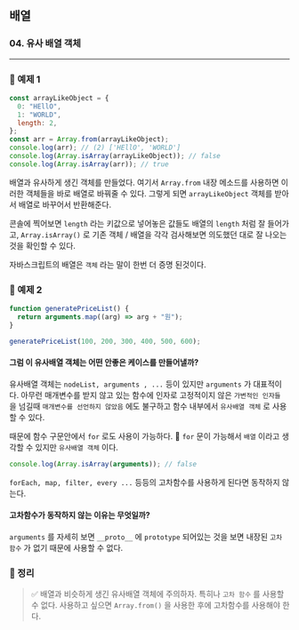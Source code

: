 ## 배열

### 04. 유사 배열 객체

---

### 📌 예제 1

```js
const arrayLikeObject = {
  0: "HEllO",
  1: "WORLD",
  length: 2,
};
const arr = Array.from(arrayLikeObject);
console.log(arr); // (2) ['HEllO', 'WORLD']
console.log(Array.isArray(arrayLikeObject)); // false
console.log(Array.isArray(arr)); // true
```

배열과 유사하게 생긴 객체를 만들었다. 여기서 `Array.from` 내장 메소드를 사용하면 이러한 객체들을 바로 배열로 바꿔줄 수 있다. 그렇게 되면 `arrayLikeObject` 객체를 받아서 배열로 바꾸어서 반환해준다.

콘솔에 찍어보면 `length` 라는 키값으로 넣어놓은 값들도 배열의 `length` 처럼 잘 들어가고, `Array.isArray()` 로 기존 객체 / 배열을 각각 검사해보면 의도했던 대로 잘 나오는 것을 확인할 수 있다.

자바스크립트의 배열은 `객체` 라는 말이 한번 더 증명 된것이다.

### 📌 예제 2

```js
function generatePriceList() {
  return arguments.map((arg) => arg + "원");
}

generatePriceList(100, 200, 300, 400, 500, 600);
```

#### 그럼 이 유사배열 객체는 어떤 안좋은 케이스를 만들어낼까?

유사배열 객체는 `nodeList, arguments , ...` 등이 있지만 `arguments` 가 대표적이다. 아무런 매개변수를 받지 않고 있는 함수에 인자로 고정적이지 않은 `가변적인 인자들` 을 넘길때 `매개변수를 선언하지 않았음` 에도 불구하고 함수 내부에서 `유사배열 객체` 로 사용할 수 있다.

때문에 함수 구문안에서 `for` 로도 사용이 가능하다.
📍 `for` 문이 가능해서 `배열` 이라고 생각할 수 있지만 `유사배열 객체` 이다.

```js
console.log(Array.isArray(arguments)); // false
```

`forEach, map, filter, every ...` 등등의 고차함수를 사용하게 된다면 동작하지 않는다.

#### 고차함수가 동작하지 않는 이유는 무엇일까?

`arguments` 를 자세히 보면 `__proto__` 에 `prototype` 되어있는 것을 보면 내장된 `고차 함수` 가 없기 때문에 사용할 수 없다.

### 📌 정리

> ✅ 배열과 비슷하게 생긴 유사배열 객체에 주의하자. 특히나 `고차 함수` 를 사용할 수 없다. 사용하고 싶으면 `Array.from()` 을 사용한 후에 고차함수를 사용해야 한다.
